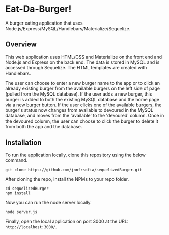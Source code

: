 # Eat-Da-Burger!
A burger eating application that uses Node.js/Express/MySQL/Handlebars/Materialize/Sequelize.

## Overview

This web application uses HTML/CSS and Materialize on the front end and Node.js and Express on the back end. The data is stored in MySQL and is accessed through Sequelize. The HTML templates are created with Handlebars.

The user can choose to enter a new burger name to the app or to click an already existing burger from the available burgers on the left side of page (pulled from the MySQL database). If the user adds a new burger, this burger is added to both the existing MySQL database and the home page via a new burger button. If the user clicks one of the available burgers, the burger's status now changes from available to devoured in the MySQL database, and moves from the 'available' to the 'devoured' column. Once in the devoured column, the user can choose to click the burger to delete it from both the app and the database. 

<!-- ## Demo

The demo of the burger eating application can be found [here](https://blooming-retreat-30822.herokuapp.com). -->

## Installation

To run the application locally, clone this repository using the below command.

	git clone https://github.com/jnnfrsofia/sequelizedBurger.git
	
After cloning the repo, install the NPMs to your repo folder.

	cd sequelizedBurger
	npm install
	
Now you can run the node server locally.

	node server.js
	
Finally, open the local application on port 3000 at the URL: `http://localhost:3000/`.



